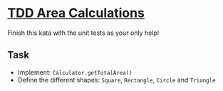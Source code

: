 # [TDD Area Calculations](https://www.codewars.com/kata/tdd-area-calculations "https://www.codewars.com/kata/5702e2f380b8c86df3000003")

Finish this kata with the unit tests as your only help!

## Task

 - Implement: `Calculator.getTotalArea()`
 - Define the different shapes: `Square`, `Rectangle`, `Circle` and `Triangle`